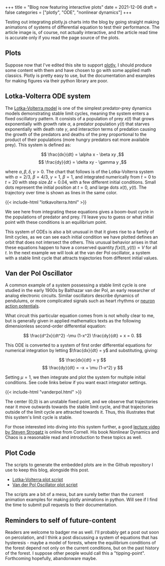 +++
title = "Blog now featuring interactive plots"
date = 2021-12-06
draft = false
categories = ["plotly", "ODE", "nonlinear dynamics"]
+++

Testing out integrating plotly.js charts into the blog by going straight making animations of systems of differential equation to test their performance.
The article image is, of course, not actually interactive, and the article read time is accurate only if you read the page source of the plots.

<!--more-->

## Plots

Suppose now that I've edited this site to support [plotly](https://plotly.com/javascript/), I should produce some content with them and have chosen to go with some applied math classics.
Plotly is pretty easy to use, but the documentation and examples for making figures via their python library are poor.

## Lotka-Volterra ODE system

The [Lotka-Volterra model](https://en.wikipedia.org/wiki/Lotka%E2%80%93Volterra_equations) is one of the simplest predator-prey dynamics models demonstrating stable limit cycles, meaning the system enters a fixed oscillatory pattern.
It consists of a population of prey $x(t)$ that grows exponentially with growth rate $\alpha$, a predator population $y(t)$ that starves exponentially with death rate $\gamma$, and interaction terms of predation causing the growth of the predators and deaths of the prey proportional to the product of their populations (more hungry predators eat more available prey).  This system is defined as:

$$ \frac{dx}{dt} = \alpha x - \beta xy ,$$
$$ \frac{dy}{dt} = \delta xy - \gamma y ,$$

where $\alpha, \beta, \delta, \gamma > 0$.
The chart that follows is of the Lotka-Volterra system with $\alpha = 2/3$, $\beta=4/3$, $\gamma=1$, $\beta=1$, and integrated numerically from $t=0$ to $t=20$ with step size $\Delta t=0.04$, with a few different initial conditions.  Small dots represent the initial position at $t=0$, and large dots $x(t)$, $y(t)$.  The trajectory over time is shown as lines in the same color.

{{< include-html "lotkavolterra.html" >}}

We see here from integrating these equations gives a boom-bust cycle in the populations of predator and prey.  I'll leave you to guess or what initial point with these conditions is an equilibrium point.

This system of ODEs is also a bit unusual in that it gives rise to a family of limit cycles, as we can see each initial condition we have plotted defines an orbit that does not intersect the others.
This unusual behavior arises in that these equations happen to have a conserved quantity $f(x(t),y(t))=V$ for all $t$.
In the next example we will look at the van der Pol oscillator, a system with a stable limit cycle that attracts trajectories from different initial values.

<!--

Iframe embedding, with plotly exporting its own cdn hits allows for mathjax to work with both the plot and mathjax in the post, but that seems excessively heavy/janky.  Just live without mathjax in the images for now.  Even if I get it to work it'll break in the future.

<iframe width="100%", height=500 name="iframe" frameborder=0 src="lotkavolterra.html"></iframe>

-->


## Van der Pol Oscillator

A common example of a system possessing a stable limit cycle is one studied in the early 1900s by Balthazar van der Pol, an early researcher of analog electronic circuits.  Similar oscillators describe dynamics of pendulums, or more complicated signals such as heart rhythms or [neuron action potentials](https://en.wikipedia.org/wiki/Hodgkin%E2%80%93Huxley_model).

What circuit this particular equation comes from is not wholly clear to me, but is generally given in applied mathematics texts as the following dimensionless second-order differential equation:

$$ \frac{d^2x}{dt^2} -\mu (1-x^2) \frac{dy}{dt} + x = 0. $$

This ODE is converted to a system of first order differential equations for numerical integration by letting $\frac{dx}{dt} = y$ and substituting, giving:

$$ \frac{dx}{dt} = y $$
$$ \frac{dy}{dt} = -x + \mu (1-x^2) y $$

Setting $\mu=1$, we then integrate and plot the system for multiple initial conditions.  See code links below if you want exact integrator settings.

{{< include-html "vanderpol.html" >}}

The center (0,0) is an unstable fixed point, and we observe that trajectories near it move outwards towards the stable limit cycle, and that trajectories outside of the limit cycle are attracted towards it.  Thus, this illustrates that this system's limit cycle is stable.

For those interested into diving into this system further, a good [lecture video by Steven Strogatz](https://www.youtube.com/watch?v=O1lQrHemPsw) is online from Cornell.  His book Nonlinear Dynamics and Chaos is a reasonable read and introduction to these topics as well.

## Plot Code

The scripts to generate the embedded plots are in the Github repository I use to keep this blog, alongside this post.

- [Lotka-Volterra plot script](https://github.com/newmanrs/blog/blob/main/content/blog/plotly-demos/lotkavolterra.py)
- [Van der Pol Oscillator plot script](https://github.com/newmanrs/blog/blob/main/content/blog/plotly-demos/vanderpol.py)

The scripts are a bit of a mess, but are surely better than the current animation examples for making plotly animations in python.  Will see if I find the time to submit pull requests to their documentation.

## Reminders to self of future-content

Readers are welcome to badger me as well.  I'll probably get a post out soon on percolation, and I think a post discussing a system of equations that has hysteresis - maybe a model of forests, where the equilibrium conditions of the forest depend not only on the current conditions, but on the past history of the forest.  I suppose other people would call this a "tipping-point".  Forthcoming hopefully, abandonware maybe.

